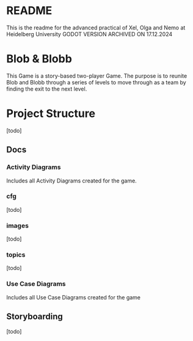 # README

This is the readme for the advanced practical of Xel, Olga and Nemo at Heidelberg University
GODOT VERSION ARCHIVED ON 17.12.2024


# Blob & Blobb
This Game is a story-based two-player Game. The purpose is to reunite Blob and Blobb
through a series of levels to move through as a team by finding the exit to the next level.

# Project Structure
[todo]
## Docs
### Activity Diagrams
Includes all Activity Diagrams created for the game.

### cfg
[todo]

### images
[todo]

### topics
[todo]

### Use Case Diagrams
Includes all Use Case Diagrams created for the game

## Storyboarding
[todo]
